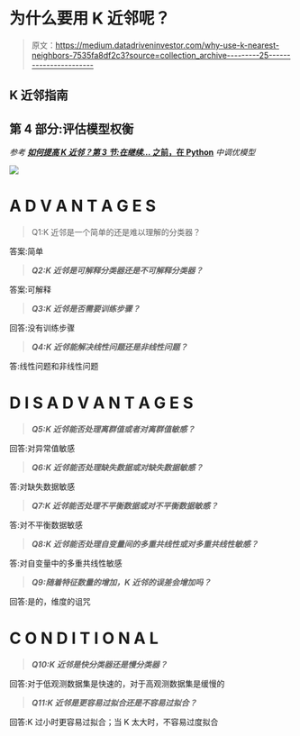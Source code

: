 # 为什么要用 K 近邻呢？

> 原文：<https://medium.datadriveninvestor.com/why-use-k-nearest-neighbors-7535fa8df2c3?source=collection_archive---------25----------------------->

## K 近邻指南

## 第 4 部分:评估模型权衡

*参考* [***如何提高 K 近邻？第 3 节:在继续…* 之前，在 Python**](https://kopaljain95.medium.com/how-to-improve-k-nearest-neighbors-1e9170fb1a89) *中调优模型*

![](img/0e350d3664a382d9d1fb076a4cca654e.png)

# A D V A N T A G E S

> Q1:K 近邻是一个简单的还是难以理解的分类器？

答案:简单

> ***Q2:K 近邻是可解释分类器还是不可解释分类器？***

答案:可解释

> ***Q3:K 近邻是否需要训练步骤？***

回答:没有训练步骤

> ***Q4:K 近邻能解决线性问题还是非线性问题？***

答:线性问题和非线性问题

# D I S A D V A N T A G E S

> ***Q5:K 近邻能否处理离群值或者对离群值敏感？***

回答:对异常值敏感

> ***Q6:K 近邻能否处理缺失数据或对缺失数据敏感？***

答:对缺失数据敏感

> ***Q7:K 近邻能否处理不平衡数据或对不平衡数据敏感？***

答:对不平衡数据敏感

> ***Q8:K 近邻能否处理自变量间的多重共线性或对多重共线性敏感？***

答:对自变量中的多重共线性敏感

> ***Q9:随着特征数量的增加，K 近邻的误差会增加吗？***

回答:是的，维度的诅咒

# C O N D I T I O N A L

> ***Q10:K 近邻是快分类器还是慢分类器？***

回答:对于低观测数据集是快速的，对于高观测数据集是缓慢的

> ***Q11:K 近邻是更容易过拟合还是不容易过拟合？***

回答:K 过小时更容易过拟合；当 K 太大时，不容易过度拟合
